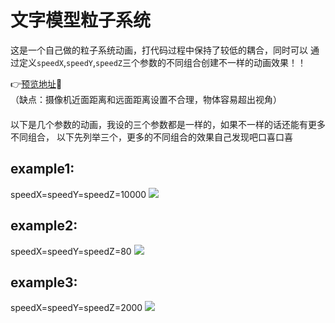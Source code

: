 # 文字模型粒子系统

这是一个自己做的粒子系统动画，打代码过程中保持了较低的耦合，同时可以
通过定义`speedX`,`speedY`,`speedZ`三个参数的不同组合创建不一样的动画效果！！<br>

👉[预览地址](https://joeoeoe.github.io/Jonithan-s-Three.js/works/particale/TextParticale/demo.html)👀  
（缺点：摄像机近面距离和远面距离设置不合理，物体容易超出视角）  
　　  
以下是几个参数的动画，我设的三个参数都是一样的，如果不一样的话还能有更多不同组合，
以下先列举三个，更多的不同组合的效果自己发现吧口喜口喜<br>


## example1:<br>
speedX=speedY=speedZ=10000
![](https://github.com/Joeoeoe/myThree/blob/master/works/particale/TextParticale/image/example1.png)<br>


## example2:<br>
speedX=speedY=speedZ=80
![](https://github.com/Joeoeoe/myThree/blob/master/works/particale/TextParticale/image/example2.png)<br>

## example3:<br>
speedX=speedY=speedZ=2000
![](https://github.com/Joeoeoe/myThree/blob/master/works/particale/TextParticale/image/example3.png)<br>
